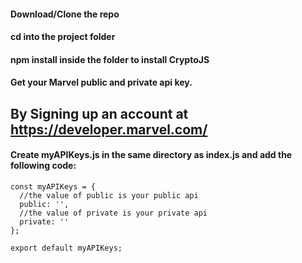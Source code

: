 #### Download/Clone the repo

#### cd into the project folder

#### npm install inside the folder to install CryptoJS

#### Get your Marvel public and private api key.
## By Signing up an account at https://developer.marvel.com/

#### Create myAPIKeys.js in the same directory as index.js and add the following code:

``` 
const myAPIKeys = {
  //the value of public is your public api 
  public: '',
  //the value of private is your private api
  private: ''
};

export default myAPIKeys;
```
